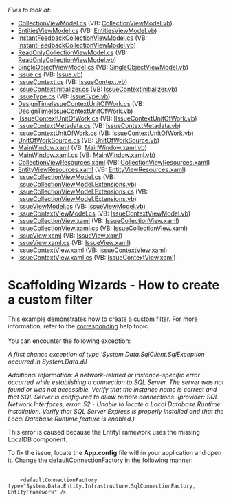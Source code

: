 <!-- default file list -->
*Files to look at*:

* [CollectionViewModel.cs](./CS/Scaffolding.CustomFilter/Common/CollectionViewModel.cs) (VB: [CollectionViewModel.vb](./VB/Scaffolding.CustomFilter/Common/CollectionViewModel.vb))
* [EntitiesViewModel.cs](./CS/Scaffolding.CustomFilter/Common/EntitiesViewModel.cs) (VB: [EntitiesViewModel.vb](./VB/Scaffolding.CustomFilter/Common/EntitiesViewModel.vb))
* [InstantFeedbackCollectionViewModel.cs](./CS/Scaffolding.CustomFilter/Common/InstantFeedbackCollectionViewModel.cs) (VB: [InstantFeedbackCollectionViewModel.vb](./VB/Scaffolding.CustomFilter/Common/InstantFeedbackCollectionViewModel.vb))
* [ReadOnlyCollectionViewModel.cs](./CS/Scaffolding.CustomFilter/Common/ReadOnlyCollectionViewModel.cs) (VB: [ReadOnlyCollectionViewModel.vb](./VB/Scaffolding.CustomFilter/Common/ReadOnlyCollectionViewModel.vb))
* [SingleObjectViewModel.cs](./CS/Scaffolding.CustomFilter/Common/SingleObjectViewModel.cs) (VB: [SingleObjectViewModel.vb](./VB/Scaffolding.CustomFilter/Common/SingleObjectViewModel.vb))
* [Issue.cs](./CS/Scaffolding.CustomFilter/Data/Issue.cs) (VB: [Issue.vb](./VB/Scaffolding.CustomFilter/Data/Issue.vb))
* [IssueContext.cs](./CS/Scaffolding.CustomFilter/Data/IssueContext.cs) (VB: [IssueContext.vb](./VB/Scaffolding.CustomFilter/Data/IssueContext.vb))
* [IssueContextInitializer.cs](./CS/Scaffolding.CustomFilter/Data/IssueContextInitializer.cs) (VB: [IssueContextInitializer.vb](./VB/Scaffolding.CustomFilter/Data/IssueContextInitializer.vb))
* [IssueType.cs](./CS/Scaffolding.CustomFilter/Data/IssueType.cs) (VB: [IssueType.vb](./VB/Scaffolding.CustomFilter/Data/IssueType.vb))
* [DesignTimeIssueContextUnitOfWork.cs](./CS/Scaffolding.CustomFilter/IssueContextDataModel/DesignTimeIssueContextUnitOfWork.cs) (VB: [DesignTimeIssueContextUnitOfWork.vb](./VB/Scaffolding.CustomFilter/IssueContextDataModel/DesignTimeIssueContextUnitOfWork.vb))
* [IIssueContextUnitOfWork.cs](./CS/Scaffolding.CustomFilter/IssueContextDataModel/IIssueContextUnitOfWork.cs) (VB: [IIssueContextUnitOfWork.vb](./VB/Scaffolding.CustomFilter/IssueContextDataModel/IIssueContextUnitOfWork.vb))
* [IssueContextMetadata.cs](./CS/Scaffolding.CustomFilter/IssueContextDataModel/IssueContextMetadata.cs) (VB: [IssueContextMetadata.vb](./VB/Scaffolding.CustomFilter/IssueContextDataModel/IssueContextMetadata.vb))
* [IssueContextUnitOfWork.cs](./CS/Scaffolding.CustomFilter/IssueContextDataModel/IssueContextUnitOfWork.cs) (VB: [IssueContextUnitOfWork.vb](./VB/Scaffolding.CustomFilter/IssueContextDataModel/IssueContextUnitOfWork.vb))
* [UnitOfWorkSource.cs](./CS/Scaffolding.CustomFilter/IssueContextDataModel/UnitOfWorkSource.cs) (VB: [UnitOfWorkSource.vb](./VB/Scaffolding.CustomFilter/IssueContextDataModel/UnitOfWorkSource.vb))
* [MainWindow.xaml](./CS/Scaffolding.CustomFilter/MainWindow.xaml) (VB: [MainWindow.xaml.vb](./VB/Scaffolding.CustomFilter/MainWindow.xaml.vb))
* [MainWindow.xaml.cs](./CS/Scaffolding.CustomFilter/MainWindow.xaml.cs) (VB: [MainWindow.xaml.vb](./VB/Scaffolding.CustomFilter/MainWindow.xaml.vb))
* [CollectionViewResources.xaml](./CS/Scaffolding.CustomFilter/Resources/CollectionViewResources.xaml) (VB: [CollectionViewResources.xaml](./VB/Scaffolding.CustomFilter/Resources/CollectionViewResources.xaml))
* [EntityViewResources.xaml](./CS/Scaffolding.CustomFilter/Resources/EntityViewResources.xaml) (VB: [EntityViewResources.xaml](./VB/Scaffolding.CustomFilter/Resources/EntityViewResources.xaml))
* [IssueCollectionViewModel.cs](./CS/Scaffolding.CustomFilter/ViewModels/Issue/IssueCollectionViewModel.cs) (VB: [IssueCollectionViewModel.Extensions.vb](./VB/Scaffolding.CustomFilter/ViewModels/Issue/IssueCollectionViewModel.Extensions.vb))
* [IssueCollectionViewModel.Extensions.cs](./CS/Scaffolding.CustomFilter/ViewModels/Issue/IssueCollectionViewModel.Extensions.cs) (VB: [IssueCollectionViewModel.Extensions.vb](./VB/Scaffolding.CustomFilter/ViewModels/Issue/IssueCollectionViewModel.Extensions.vb))
* [IssueViewModel.cs](./CS/Scaffolding.CustomFilter/ViewModels/Issue/IssueViewModel.cs) (VB: [IssueViewModel.vb](./VB/Scaffolding.CustomFilter/ViewModels/Issue/IssueViewModel.vb))
* [IssueContextViewModel.cs](./CS/Scaffolding.CustomFilter/ViewModels/IssueContextViewModel.cs) (VB: [IssueContextViewModel.vb](./VB/Scaffolding.CustomFilter/ViewModels/IssueContextViewModel.vb))
* [IssueCollectionView.xaml](./CS/Scaffolding.CustomFilter/Views/Issue/IssueCollectionView.xaml) (VB: [IssueCollectionView.xaml](./VB/Scaffolding.CustomFilter/Views/Issue/IssueCollectionView.xaml))
* [IssueCollectionView.xaml.cs](./CS/Scaffolding.CustomFilter/Views/Issue/IssueCollectionView.xaml.cs) (VB: [IssueCollectionView.xaml](./VB/Scaffolding.CustomFilter/Views/Issue/IssueCollectionView.xaml))
* [IssueView.xaml](./CS/Scaffolding.CustomFilter/Views/Issue/IssueView.xaml) (VB: [IssueView.xaml](./VB/Scaffolding.CustomFilter/Views/Issue/IssueView.xaml))
* [IssueView.xaml.cs](./CS/Scaffolding.CustomFilter/Views/Issue/IssueView.xaml.cs) (VB: [IssueView.xaml](./VB/Scaffolding.CustomFilter/Views/Issue/IssueView.xaml))
* [IssueContextView.xaml](./CS/Scaffolding.CustomFilter/Views/IssueContextView.xaml) (VB: [IssueContextView.xaml](./VB/Scaffolding.CustomFilter/Views/IssueContextView.xaml))
* [IssueContextView.xaml.cs](./CS/Scaffolding.CustomFilter/Views/IssueContextView.xaml.cs) (VB: [IssueContextView.xaml](./VB/Scaffolding.CustomFilter/Views/IssueContextView.xaml))
<!-- default file list end -->
# Scaffolding Wizards - How to create a custom filter


<p>This example demonstrates how to create a custom filter. For more information, refer to the <a href="https://documentation.devexpress.com/#WPF/CustomDocument17152">corresponding</a> help topic.<br /><br />You can encounter the following exception:</p>
<p><em>A first chance exception of type 'System.Data.SqlClient.SqlException' occurred in System.Data.dll</em></p>
<p><em>Additional information: A network-related or instance-specific error occurred while establishing a connection to SQL Server. The server was not found or was not accessible. Verify that the instance name is correct and that SQL Server is configured to allow remote connections. (provider: SQL Network Interfaces, error: 52 - Unable to locate a Local Database Runtime installation. Verify that SQL Server Express is properly installed and that the Local Database Runtime feature is enabled.)</em></p>
<p>This error is caused because the EntityFramework uses the missing LocalDB component.</p>
<p>To fix the issue, locate the <strong>App.config</strong> file within your application and open it. Change the defaultConnectionFactory in the following manner:<br /><br /></p>


```xaml
    <defaultConnectionFactory type="System.Data.Entity.Infrastructure.SqlConnectionFactory, EntityFramework" /> 

```



<br/>


